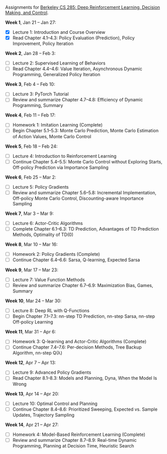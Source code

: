 Assignments for [Berkeley CS 285: Deep Reinforcement Learning, Decision Making, and Control](http://rail.eecs.berkeley.edu/deeprlcourse/).


**Week 1**, Jan 21 – Jan 27:
- [x] Lecture 1: Introduction and Course Overview
- [x] Read Chapter 4.1–4.3: Policy Evaluation (Prediction), Policy Improvement, Policy Iteration

**Week 2**, Jan 28 – Feb 3:
- [ ] Lecture 2: Supervised Learning of Behaviors
- [ ] Read Chapter 4.4–4.6: Value Iteration, Asynchronous Dynamic Programming, Generalized Policy Iteration

**Week 3**, Feb 4 – Feb 10:
- [ ] Lecture 3: PyTorch Tutorial
- [ ] Review and summarize Chapter 4.7–4.8: Efficiency of Dynamic Programming, Summary

**Week 4**, Feb 11 – Feb 17:
- [ ] Homework 1: Imitation Learning (Complete)
- [ ] Begin Chapter 5.1–5.3: Monte Carlo Prediction, Monte Carlo Estimation of Action Values, Monte Carlo Control

**Week 5**, Feb 18 – Feb 24:
- [ ] Lecture 4: Introduction to Reinforcement Learning
- [ ] Continue Chapter 5.4–5.5: Monte Carlo Control without Exploring Starts, Off-policy Prediction via Importance Sampling

**Week 6**, Feb 25 – Mar 2:
- [ ] Lecture 5: Policy Gradients
- [ ] Review and summarize Chapter 5.6–5.8: Incremental Implementation, Off-policy Monte Carlo Control, Discounting-aware Importance Sampling

**Week 7**, Mar 3 – Mar 9:
- [ ] Lecture 6: Actor-Critic Algorithms
- [ ] Complete Chapter 6.1–6.3: TD Prediction, Advantages of TD Prediction Methods, Optimality of TD(0)

**Week 8**, Mar 10 – Mar 16:
- [ ] Homework 2: Policy Gradients (Complete)
- [ ] Continue Chapter 6.4–6.6: Sarsa, Q-learning, Expected Sarsa

**Week 9**, Mar 17 – Mar 23:
- [ ] Lecture 7: Value Function Methods
- [ ] Review and summarize Chapter 6.7–6.9: Maximization Bias, Games, Summary

**Week 10**, Mar 24 – Mar 30:
- [ ] Lecture 8: Deep RL with Q-Functions
- [ ] Begin Chapter 7.1–7.3: nn-step TD Prediction, nn-step Sarsa, nn-step Off-policy Learning

**Week 11**, Mar 31 – Apr 6:
- [ ] Homework 3: Q-learning and Actor-Critic Algorithms (Complete)
- [ ] Continue Chapter 7.4–7.6: Per-decision Methods, Tree Backup Algorithm, nn-step Q(λ)

**Week 12**, Apr 7 – Apr 13:
- [ ] Lecture 9: Advanced Policy Gradients
- [ ] Read Chapter 8.1–8.3: Models and Planning, Dyna, When the Model Is Wrong

**Week 13**, Apr 14 – Apr 20:
- [ ] Lecture 10: Optimal Control and Planning
- [ ] Continue Chapter 8.4–8.6: Prioritized Sweeping, Expected vs. Sample Updates, Trajectory Sampling

**Week 14**, Apr 21 – Apr 27:
- [ ] Homework 4: Model-Based Reinforcement Learning (Complete)
- [ ] Review and summarize Chapter 8.7–8.9: Real-time Dynamic Programming, Planning at Decision Time, Heuristic Search
